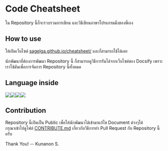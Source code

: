 # Code Cheatsheet
ใน Repository นี้ก็จะรวบรวมการเขียน และวิธีเขียนภาษาโปรแกรมมิ่งของพี่เอง

## How to use
ให้เปิดเว็บไซต์ [sagelga.github.io/cheatsheet/](https://sagelga.github.io/cheatsheet/#/) และก็สามารถใช้ได้เลย

นักพัฒนาที่ต้องการพัฒนา Repository นี้ ก็สามารถดูวิธีการรันได้จากเว็บไซต์ของ Docsify เพราะเราใช้มันเพื่อการจัดการ Repository นี้ทั้งหมด

## Language inside
![](https://www.python.org/static/community_logos/python-logo-master-v3-TM.png)![](https://caktus-website-production-2015.s3.amazonaws.com/media/blog-images/django-logo.gif)![](https://upload.wikimedia.org/wikipedia/en/thumb/6/62/MySQL.svg/440px-MySQL.svg.png)![](https://www.fullstackpython.com/img/logos/markdown.png)

## Contribution
Repository นี้เปิดเป็น Public เพื่อให้นักพัฒนาได้เข้ามาแก้ไข Document ต่างๆได้<br>
กรุณาเข้าไปดูไฟล์ [CONTRIBUTE.md]() เกี่ยวกับวิธีการทำ Pull Request กับ Repository นี้ครับ

Thank You!
-- Kunanon S.
